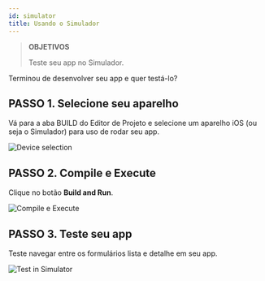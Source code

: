 ```yaml
---
id: simulator
title: Usando o Simulador
---
```


> **OBJETIVOS**
> 
> Teste seu app no Simulador.


Terminou de desenvolver seu app e quer testá-lo?

## PASSO 1. Selecione seu aparelho

Vá para a aba BUILD do Editor de Projeto e selecione um aparelho iOS (ou seja o Simulador) para uso de rodar seu app.

![Device selection](assets/en/test-build/device-selection-4D-for-ios.png)

## PASSO 2. Compile e Execute

Clique no botão **Build and Run**.

![Compile e Execute](assets/en/test-build/build-and-run-4D-for-iOS.png)

## PASSO 3. Teste seu app

Teste navegar entre os formulários lista e detalhe em seu app.

![Test in Simulator](assets/en/test-build/simulator-forms-4D-for-iOS.png) 
